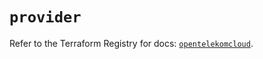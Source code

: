 # `provider`

Refer to the Terraform Registry for docs: [`opentelekomcloud`](https://registry.terraform.io/providers/opentelekomcloud/opentelekomcloud/1.36.18/docs).
